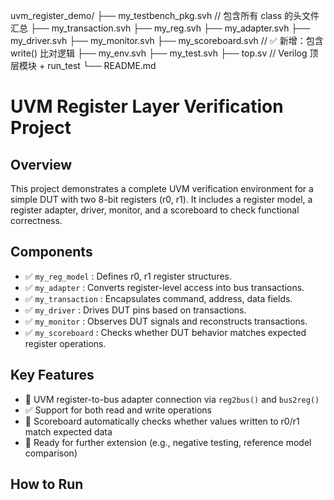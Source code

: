 uvm_register_demo/
├── my_testbench_pkg.svh       // 包含所有 class 的头文件汇总
├── my_transaction.svh
├── my_reg.svh
├── my_adapter.svh
├── my_driver.svh
├── my_monitor.svh
├── my_scoreboard.svh          // ✅ 新增：包含 write() 比对逻辑
├── my_env.svh
├── my_test.svh
├── top.sv                     // Verilog 顶层模块 + run_test
└── README.md

# UVM Register Layer Verification Project

## Overview

This project demonstrates a complete UVM verification environment for a simple DUT with two 8-bit registers (r0, r1). It includes a register model, a register adapter, driver, monitor, and a scoreboard to check functional correctness.

## Components

- ✅ `my_reg_model` : Defines r0, r1 register structures.
- ✅ `my_adapter` : Converts register-level access into bus transactions.
- ✅ `my_transaction` : Encapsulates command, address, data fields.
- ✅ `my_driver` : Drives DUT pins based on transactions.
- ✅ `my_monitor` : Observes DUT signals and reconstructs transactions.
- ✅ `my_scoreboard` : Checks whether DUT behavior matches expected register operations.

## Key Features

- 🔧 UVM register-to-bus adapter connection via `reg2bus()` and `bus2reg()`
- ✅ Support for both read and write operations
- 🧠 Scoreboard automatically checks whether values written to r0/r1 match expected data
- 🧪 Ready for further extension (e.g., negative testing, reference model comparison)

## How to Run

